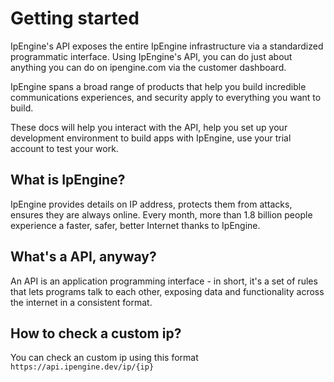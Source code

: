 # Getting started
IpEngine's API exposes the entire IpEngine infrastructure via a standardized programmatic interface. Using IpEngine's API, you can do just about anything you can do on ipengine.com via the customer dashboard.

IpEngine spans a broad range of products that help you build incredible communications experiences, and security apply to everything you want to build.

These docs will help you interact with the API, help you set up your development environment to build apps with IpEngine, use your trial account to test your work.

## What is IpEngine?
IpEngine provides details on IP address, protects them from attacks, ensures they are always online. Every month, more than 1.8 billion people experience a faster, safer, better Internet thanks to IpEngine.

## What's a API, anyway?
An API is an application programming interface - in short, it's a set of rules that lets programs talk to each other, exposing data and functionality across the internet in a consistent format.

## How to check a custom ip?
You can check an custom ip using this format `https://api.ipengine.dev/ip/{ip}`
